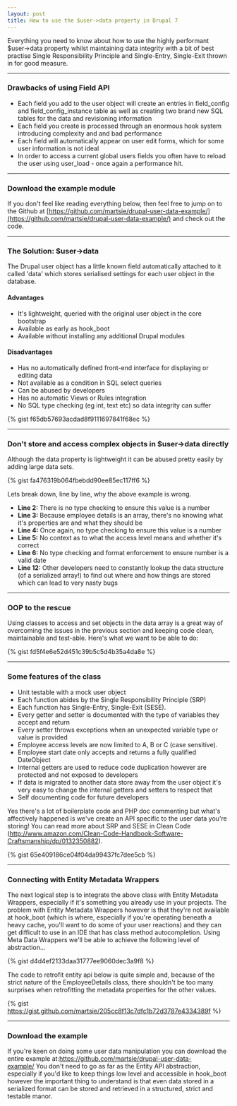 ```yaml
---
layout: post
title: How to use the $user->data property in Drupal 7
---
```


Everything you need to know about how to use the highly performant $user->data property whilst maintaining data integrity with a bit of best practise Single Responsibility Principle and Single-Entry, Single-Exit thrown in for good measure.

--- 

### Drawbacks of using Field API
-   Each field you add to the user object will create an entries in field_config and field_config_instance table as well as creating two brand new SQL tables for the data and revisioning information
-   Each field you create is processed through an enormous hook system introducing complexity and and bad performance
-   Each field will automatically appear on user edit forms, which for some user information is not ideal
-   In order to access a current global users fields you often have to reload the user using user_load - once again a performance hit.

--- 

### Download the example module
If you don't feel like reading everything below, then feel free to jump on to the Github at [https://github.com/martsie/drupal-user-data-example/](https://github.com/martsie/drupal-user-data-example/) and check out the code.

--- 

### The Solution: $user->data
The Drupal user object has a little known field automatically attached to it called 'data' which stores serialised settings for each user object in the database.

#### Advantages
-   It's lightweight, queried with the original user object in the core bootstrap
-   Available as early as hook_boot
-   Available without installing any additional Drupal modules

#### Disadvantages
-   Has no automatically defined front-end interface for displaying or editing data
-   Not available as a condition in SQL select queries
-   Can be abused by developers
-   Has no automatic Views or Rules integration
-   No SQL type checking (eg int, text etc) so data integrity can suffer

{% gist f65db57693acdad8f9111697841f68ec %}

--- 

### Don't store and access complex objects in $user->data directly
Although the data property is lightweight it can be abused pretty easily by adding large data sets.

{% gist fa476319b064fbebdd90ee85ec117ff6 %}

Lets break down, line by line, why the above example is wrong.

-   **Line 2:** There is no type checking to ensure this value is a number
-   **Line 3:** Because employee details is an array, there's no knowing what it's properties are and what they should be
-   **Line 4:** Once again, no type checking to ensure this value is a number
-   **Line 5:** No context as to what the access level means and whether it's correct
-   **Line 6:** No type checking and format enforcement to ensure number is a valid date
-   **Line 12:** Other developers need to constantly lookup the data structure (of a serialized array!) to find out where and how things are stored which can lead to very nasty bugs

--- 

### OOP to the rescue
Using classes to access and set objects in the data array is a great way of overcoming the issues in the previous section and keeping code clean, maintainable and test-able. Here's what we want to be able to do:

{% gist fd5f4e6e52d451c39b5c5d4b35a4da8e %}

--- 

### Some features of the class
-   Unit testable with a mock user object
-   Each function abides by the Single Responsibility Principle (SRP)
-   Each function has Single-Entry, Single-Exit (SESE).
-   Every getter and setter is documented with the type of variables they accept and return
-   Every setter throws exceptions when an unexpected variable type or value is provided
-   Employee access levels are now limited to A, B or C (case sensitive).
-   Employee start date only accepts and returns a fully qualified DateObject
-   Internal getters are used to reduce code duplication however are protected and not exposed to developers
-   If data is migrated to another data store away from the user object it's very easy to change the internal getters and setters to respect that
-   Self documenting code for future developers

Yes there's a lot of boilerplate code and PHP doc commenting but what's affectively happened is we've create an API specific to the user data you're storing! You can read more about SRP and SESE in Clean Code (http://www.amazon.com/Clean-Code-Handbook-Software-Craftsmanship/dp/0132350882).

{% gist 65e409186ce04f04da99437fc7dee5cb %}

--- 

### Connecting with Entity Metadata Wrappers
The next logical step is to integrate the above class with Entity Metadata Wrappers, especially if it's something you already use in your projects. The problem with Entity Metadata Wrappers however is that they're not available at hook_boot (which is where, especially if you're operating beneath a heavy cache, you'll want to do some of your user reactions) and they can get difficult to use in an IDE that has class method autocompletion. Using Meta Data Wrappers we'll be able to achieve the following level of abstraction...

{% gist d4d4ef2133daa31777ee9060dec3a9f8 %}

The code to retrofit entity api below is quite simple and, because of the strict nature of the EmployeeDetails class, there shouldn't be too many surprises when retrofitting the metadata properties for the other values.

{% gist https://gist.github.com/martsie/205cc8f13c7dfc1b72d3787e4334389f %}

--- 

### Download the example
If you're keen on doing some user data manipulation you can download the entire example at:<https://github.com/martsie/drupal-user-data-example/> You don't need to go as far as the Entity API abstraction, especially if you'd like to keep things low level and accessible in hook_boot however the important thing to understand is that even data stored in a serialized format can be stored and retrieved in a structured, strict and testable manor.
